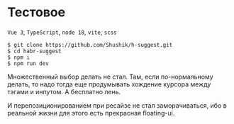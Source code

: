 # Тестовое

`Vue 3`, `TypeScript`, `node 18`, `vite`, `scss`

```console
$ git clone https://github.com/Shushik/h-suggest.git
$ cd habr-suggest
$ npm i
$ npm run dev
```

Множественный выбор делать не стал. Там, если по-нормальному делать, то надо тогда еще продумывать хождение курсора между тэгами и инпутом. А бесплатно лень.

И перепозиционированием при ресайзе не стал заморачиваться, ибо в реальной жизни для этого есть прекрасная floating-ui.
